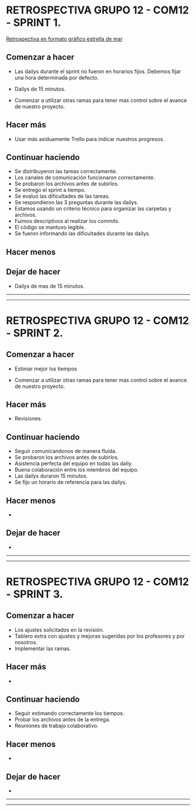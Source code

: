 # RETROSPECTIVA GRUPO 12 - COM12 - SPRINT 1.

[Retrospectiva en formato gráfico estrella de mar](https://jamboard.google.com/d/1qJ4smFXh7YC0hYglj3UfgvwWeFkf3_idmKn7slP0tNE/viewer?ts=615dfeb3&f=0)

## Comenzar a hacer

- Las dailys durante el sprint no fueron en horarios fijos. Debemos fijar una hora determinada por defecto.

- Dailys de 15 minutos.

- Comenzar a utilizar otras ramas para tener mas control sobre el avance de nuestro proyecto.


## Hacer más

- Usar más asiduamente Trello para indicar nuestros progresos.


## Continuar haciendo
- Se distribuyeron las tareas correctamente.
- Los canales de comunicación funcionaron correctamente.
- Se probaron los archivos antes de subirlos.
- Se entrego el sprint a tiempo.
- Se evaluó las dificultades de las tareas.
- Se respondieron las 3 preguntas durante las dailys.
- Estamos usando un criterio técnico para organizar las carpetas y archivos.
- Fuimos descriptivos al realizar los commits.
- El código se mantuvo legible.
- Se fueron informando las dificultades durante las dailys.


## Hacer menos



## Dejar de hacer

- Dailys de mas de 15 minutos.

___

___


# RETROSPECTIVA GRUPO 12 - COM12 - SPRINT 2.


## Comenzar a hacer

- Estimar mejor los tiempos

- Comenzar a utilizar otras ramas para tener mas control sobre el avance de nuestro proyecto.


## Hacer más

- Revisiones.


## Continuar haciendo
- Seguir comunicandonos de manera fluida.
- Se probaron los archivos antes de subirlos.
- Asistencia perfecta del equipo en todas las daily.
- Buena colaboración entre los miembros del equipo.
- Las dailys duraron 15 minutos.
- Se fijo un horario de referencia para las dailys.



## Hacer menos

- 


## Dejar de hacer

- 

___
___

# RETROSPECTIVA GRUPO 12 - COM12 - SPRINT 3.


## Comenzar a hacer
- Los ajustes solicitados en la revisión.
- Tablero extra con ajustes y mejoras sugeridas por los profesores y por nosotros.
- Implementar las ramas.

## Hacer más
- 

## Continuar haciendo
- Seguir estimando correctamente los tiempos.
- Probar los archivos antes de la entrega.
- Reuniones de trabajo colaborativo.

## Hacer menos
- 

## Dejar de hacer
- 

___
___